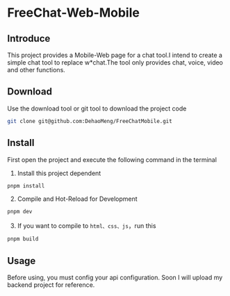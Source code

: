 # FreeChat-Web-Mobile

## Introduce

This project provides a Mobile-Web page for a chat tool.I intend to create a simple chat tool to replace w*chat.The tool only provides chat, voice, video and other functions.

## Download

Use the download tool or git tool to download the project code

```bash
git clone git@github.com:DehaoMeng/FreeChatMobile.git
```

## Install

First open the project and execute the following command in the terminal

1. Install this project dependent

```sh
pnpm install
```

2. Compile and Hot-Reload for Development

```sh
pnpm dev
```

3. If you want to compile to `html、css、js`，run this

```sh
pnpm build
```

## Usage

Before using, you must config your api configuration. Soon I will upload my backend project for reference.
